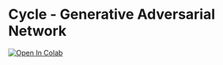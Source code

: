 # Cycle - Generative Adversarial Network

[![Open In Colab](https://colab.research.google.com/assets/colab-badge.svg)](https://colab.research.google.com/drive/1oMcd8A83lLl1lUXb-XAQC3pBDwPWd2Y_?usp=sharing)
